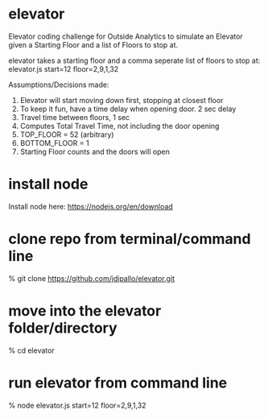 # elevator
Elevator coding challenge for Outside Analytics to simulate an Elevator given a Starting Floor and a list of Floors to stop at.

elevator takes a starting floor and a comma seperate list of floors to stop at:
elevator.js start=12 floor=2,9,1,32

Assumptions/Decisions made:
1) Elevator will start moving down first, stopping at closest floor
2) To keep it fun, have a time delay when opening door. 2 sec delay
3) Travel time between floors, 1 sec
4) Computes Total Travel Time, not including the door opening
5) TOP_FLOOR = 52 (arbitrary)
6) BOTTOM_FLOOR = 1
7) Starting Floor counts and the doors will open

# install node
Install node here: https://nodejs.org/en/download

# clone repo from terminal/command line
% git clone https://github.com/jdipallo/elevator.git

# move into the elevator folder/directory
% cd elevator

# run elevator from command line
% node elevator.js start=12 floor=2,9,1,32
